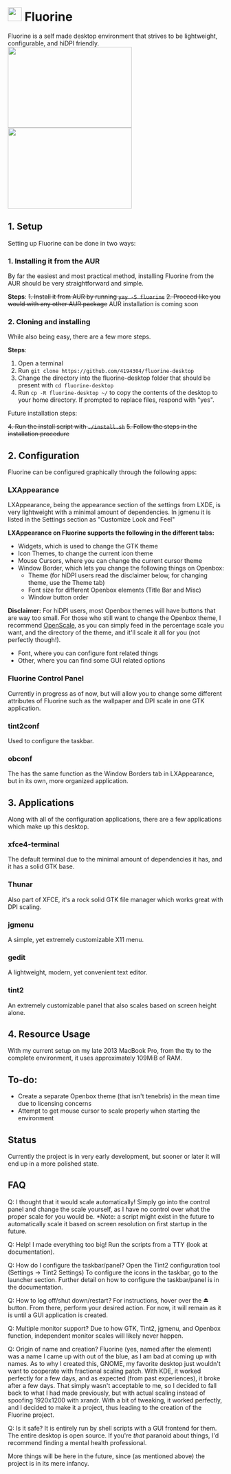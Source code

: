 # <img src="https://i.imgur.com/AOVTzux.png" width="32px" height="32px"> Fluorine
Fluorine is a self made desktop environment that strives to be lightweight, configurable, and hiDPI friendly.
<img src="https://i.imgur.com/raTmZRH.png" width="288" height="188"> <img src="https://i.imgur.com/6xuLQnt.png" width="288" height="188">

## 1. Setup
Setting up Fluorine can be done in two ways:

### 1. Installing it from the AUR
By far the easiest and most practical method, installing Fluorine from the AUR should be very straightforward and simple.

__Steps__:
~~1. Install it from AUR by running `yay -S fluorine`~~
~~2. Proceed like you would with any other AUR package~~
AUR installation is coming soon

### 2. Cloning and installing
While also being easy, there are a few more steps.

__Steps__:
1. Open a terminal
2. Run `git clone https://github.com/4194304/fluorine-desktop`
3. Change the directory into the fluorine-desktop folder that should be present with `cd fluorine-desktop`
4. Run `cp -R fluorine-desktop ~/` to copy the contents of the desktop to your home directory. If prompted to replace files, respond with "yes".

Future installation steps:

~~4. Run the install script with `./install.sh`~~
~~5. Follow the steps in the installation procedure~~

## 2. Configuration
Fluorine can be configured graphically through the following apps:

### LXAppearance
LXAppearance, being the appearance section of the settings from LXDE, is very lightweight with a minimal amount of dependencies. In jgmenu it is listed in the Settings section as "Customize Look and Feel"

__LXAppearance on Fluorine supports the following in the different tabs:__
* Widgets, which is used to change the GTK theme
* Icon Themes, to change the current icon theme
* Mouse Cursors, where you can change the current cursor theme
* Window Border, which lets you change the following things on Openbox:
  * Theme (for hiDPI users read the disclaimer below, for changing theme, use the Theme tab)
  * Font size for different Openbox elements (Title Bar and Misc)
  * Window button order
  
__Disclaimer:__
For hiDPI users, most Openbox themes will have buttons that are way too small. For those who still want to change the Openbox theme, I recommend [OpenScale](https://github.com/4194304/fluorine-dpi-scripts), as you can simply feed in the percentage scale you want, and the directory of the theme, and it'll scale it all for you (not perfectly though!).

* Font, where you can configure font related things
* Other, where you can find some GUI related options

### Fluorine Control Panel
Currently in progress as of now, but will allow you to change some different attributes of Fluorine such as the wallpaper and DPI scale in one GTK application.

### tint2conf
Used to configure the taskbar.

### obconf
The has the same function as the Window Borders tab in LXAppearance, but in its own, more organized application.

## 3. Applications
Along with all of the configuration applications, there are a few applications which make up this desktop.

### xfce4-terminal
The default terminal due to the minimal amount of dependencies it has, and it has a solid GTK base.

### Thunar
Also part of XFCE, it's a rock solid GTK file manager which works great with DPI scaling.

### jgmenu
A simple, yet extremely customizable X11 menu.

### gedit
A lightweight, modern, yet convenient text editor.

### tint2
An extremely customizable panel that also scales based on screen height alone.

## 4. Resource Usage
With my current setup on my late 2013 MacBook Pro, from the tty to the complete environment, it uses approximately 109MiB of RAM.

## To-do:
* Create a separate Openbox theme (that isn't tenebris) in the mean time due to licensing concerns
* Attempt to get mouse cursor to scale properly when starting the environment

## Status
Currently the project is in very early development, but sooner or later it will end up in a more polished state.

## FAQ
Q: I thought that it would scale automatically!
 Simply go into the control panel and change the scale yourself, as I have no control over what the proper scale for you would be.
 *Note: a script might exist in the future to automatically scale it based on screen resolution on first startup in the future.

Q: Help! I made everything too big!
 Run the scripts from a TTY (look at documentation).

Q: How do I configure the taskbar/panel?
 Open the Tint2 configuration tool (Settings -> Tint2 Settings)
  To configure the icons in the taskbar, go to the launcher section.
  Further detail on how to configure the taskbar/panel is in the documentation.

Q: How to log off/shut down/restart?
 For instructions, hover over the ⏏️ button.
 From there, perform your desired action.
 For now, it will remain as it is until a GUI application is created.

Q: Multiple monitor support?
 Due to how GTK, Tint2, jgmenu, and Openbox function, independent monitor scales will likely never happen.

Q: Origin of name and creation?
 Fluorine (yes, named after the element) was a name I came up with out of the blue, as I am bad at coming up with names.
 As to why I created this, GNOME, my favorite desktop just wouldn't want to cooperate with fractional scaling patch. With KDE, it worked perfectly for a few days, and as expected (from past experiences), it broke after a few days. That simply wasn't acceptable to me, so I decided to fall back to what I had made previously, but with actual scaling instead of spoofing 1920x1200 with xrandr. With a bit of tweaking, it worked perfectly, and I decided to make it a project, thus leading to the creation of the Fluorine project.

Q: Is it safe?
 It is entirely run by shell scripts with a GUI frontend for them. The entire desktop is open source. 
 If you're *that* paranoid about things, I'd recommend finding a mental health professional.

More things will be here in the future, since (as mentioned above) the project is in its mere infancy.
